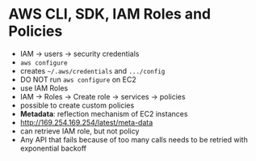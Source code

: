 # AWS CLI, SDK, IAM Roles and Policies

- IAM -> users -> security credentials
- `aws configure`
- creates `~/.aws/credentials` and `.../config`
- DO NOT run `aws configure` on EC2
- use IAM Roles
- IAM -> Roles -> Create role -> services -> policies
- possible to create custom policies
- **Metadata**: reflection mechanism of EC2 instances
- http://169.254.169.254/latest/meta-data
- can retrieve IAM role, but not policy
- Any API that fails because of too many calls needs to be retried with exponential backoff